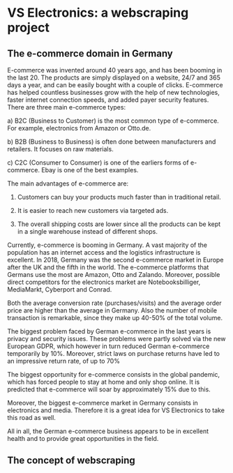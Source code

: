 # VS Electronics: a webscraping project

## The e-commerce domain in Germany

E-commerce was invented around 40 years ago, and has been booming in the last 20. The products are simply displayed on a website, 24/7 and 365 days a year, and can be easily bought with a couple of clicks. E-commerce has helped countless businesses grow with the help of new technologies, faster internet connection speeds, and added payer security features.
There are three main e-commerce types:

a) B2C (Business to Customer) is the most common type of e-commerce. For example, electronics from Amazon or Otto.de.

b) B2B (Business to Business) is often done between manufacturers and retailers. It focuses on raw materials.

c) C2C (Consumer to Consumer) is one of the earliers forms of e-commerce. Ebay is one of the best examples.

The main advantages of e-commerce are:

1) Customers can buy your products much faster than in traditional retail.

2) It is easier to reach new customers via targeted ads.

3) The overall shipping costs are lower since all the products can be kept in a single warehouse instead of different shops.

Currently, e-commerce is booming in Germany. A vast majority of the population has an internet access and the logistics infrastructure is excellent. In 2018, Germany was the second e-commerce market in Europe after the UK and the fifth in the world. The e-commerce platforms that Germans use the most are Amazon, Otto and Zalando. Moreover, possible direct competitors for the electronics market are Notebooksbilliger, MediaMarkt, Cyberport and Conrad.

Both the average conversion rate (purchases/visits) and the average order price are higher than the average in Germany. Also the number of mobile transaction is remarkable, since they make up 40-50% of the total volume. 

The biggest problem faced by German e-commerce in the last years is privacy and security issues. These problems were partly solved via the new European GDPR, which however in turn reduced German e-commerce temporarily by 10%. Moreover, strict laws on purchase returns have led to an impressive return rate, of up to 70% 

The biggest opportunity for e-commerce consists in the global pandemic, which has forced people to stay at home and only shop online. It is predicted that e-commerce will soar by approximately 15% due to this.

Moreover, the biggest e-commerce market in Germany consists in electronics and media. Therefore it is a great idea for VS Electronics to take this road as well.

All in all, the German e-commerce business appears to be in excellent health and to provide great opportunities in the field.

## The concept of webscraping


